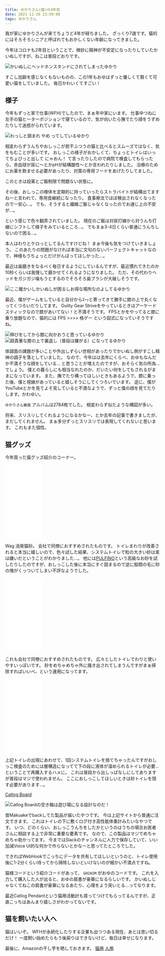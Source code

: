 ```yaml
---
title: ゆかりさん(猫)の4年目
date: 2021-11-26 23:59:00
tags: ゆかりさん
---
```


我が家にゆかりさんが来てちょうど4年が経ちました。
ざっくり7歳です。猫的にはそろそろシニアと呼ばれてもおかしくない年齢になってきました。

今年はコロナも2年目ということで、微妙に精神が不安定になったりしていたかいぬしですが、ねこは普段どおりです。

![かいぬしにヘッドホンスタンドにされてしまったゆかり](/images/2021-11-26-yukari-4th-year/yukari1.jpg)

すこし加齢を感じなくもないものの、この1年もおゆはずっと優しくて賢くて可愛い猫をしていました。
毎日かわいくてすごい！

## 様子

今年もずっと家で仕事(WFH)でしたので、まぁ年中家にいます。
仕事中つねに左手の猫ヒーターポジションで寝ているので、気が向いたら撫でたり顔をうずめたりして迷惑がられています。

![わっしと掴まれ やめ ってしているゆかり](/images/2021-11-26-yukari-4th-year/yukari2.jpg)


相変わらずうんちやおしっこが若干ふつうの猫と比べるとスムーズではなく、気をもむことが多いです。
おしっこの様子がおかしくて、ちょっとトイレはいってちょびっと出して にゃおん！ て言ったりしたので病院で検査してもらったら、赤血球が尿に〜とかpHが結構酸性〜とか言われたりしました。
治療のためにお薬を飲ませる必要があったり、対策の専用フードをあげたりしてました。

<!-- 
お薬2種類
アモキクリア 抗生剤 8日分
アドナ 止血剤 4日分

Royal Canin ユリナリー S/O エイジング7+ CLT 細切りチャンクイングレービー (ウェットなやつ)
-->

このときは投薬とご飯制限で問題ない状態に。

その後、おしっこの検体を定期的に持っていったらストラバイトが結構出てますねーと言われて、専用食継続になったり。
食事療法でほぼ検出されなくなったので一安心…。
でも、そうすると繊維ご飯じゃなくなったのでお通じ上の不安が…。

<!--
フェルミナ ペットライフ 尿路ケアS
ロイヤルカナンのユリナリー S/O エイジング7+ CLT
ヒルズの プリスクリプション・ダイエット キャットフード C/Dマルチケア フィッシュ
ヒルズ 猫用 尿ケア 【c/d】 マルチケア コンフォート チキン&野菜入りシチュー
-->

という感じで色々翻弄されていました。
現在のご飯は対尿打線から対うんち打線にシフトして様子をみているところ…。
でもまぁ3-4日くらい普通にうんちしないので困る…。

本人はわりとケロっとしてるんですけどね！
まぁ今後も気をつけていきましょう。
このあたりの問題がなければ本当に文句のないパーフェクトキャットなので、神様もうちょっとだけがんばってほしかった…。

最近は歯磨きをなるべく毎日するようにしているんですが、最近慣れてきたのか10秒くらいは我慢して磨かせてくれるようになりました。
ただ、その代わりヘッドをガジガジ噛もうとするのでそろそろ歯ブラシが大破しそうです。

![ここ暖かいしかいぬしが困るしお得な場所なのよしてるゆかり](/images/2021-11-26-yukari-4th-year/yukari3.jpg)


最近、僕がゲームをしていると自分からｽｰｯと寄ってきて勝手に膝の上で丸くなってくつろいだりしてます。
Guilty Gear Striveをやっているときはアーケードスティックなので膝があいてない！と不満そうです。
FPSとかをやってると膝に乗り放題なので、猫的には FPS >>>> 格ゲー という図式になっていそうですね。

![伸びをしてから膝に向かおうと思っているゆかり](/images/2021-11-26-yukari-4th-year/yukari4.jpg)
![超貴重な膝の上で裏返し（普段は嫌がる）になってるゆかり](/images/2021-11-26-yukari-4th-year/yukari5.jpg)


体調面の課題が多いことや外出しずらい世相があったりでかいぬし側がすこし精神の調子を落としていました。
なので、今年はは去年にくらべ、おゆもなんだか不満そうな顔をしている… と思うことが増えたのですが、おそらく気の所為…でしょう。
僕との暮らしにも相当なれたのか、だいたい何をしてもされるがままになっています。
また、撫でたり構ってほしいときもあるようで、膝に乗った後、僕と視線があっていると嬉しそうにしてくつろいでいます。
逆に、僕がYouTubeとかを見てよそ見していると不満なようで、ずっと僕の顔を見てたりします。かわゆい。

`ゆかりさん厳選` アルバムは2784枚でした。
相変わらず似たような構図が多い。

将来、スリスリしてくれるようになるかなー、とか去年の記事で書きましたが、まだしてくれません。
まぁ多分ずっとスリスリでは表現してくれないと思います。
これもまた個性。

## 猫グッズ

今年買った猫グッズ紹介のコーナー。

<iframe style="width:120px;height:240px;" marginwidth="0" marginheight="0" scrolling="no" frameborder="0" src="//rcm-fe.amazon-adsystem.com/e/cm?lt1=_blank&bc1=000000&IS2=1&bg1=FFFFFF&fc1=000000&lc1=0000FF&t=vvakame-22&language=ja_JP&o=9&p=8&l=as4&m=amazon&f=ifr&ref=as_ss_li_til&asins=B082JF5LD1&linkId=e4e189093fe4506c9f09f7abadc4f0e7"></iframe>

Wag 消臭猫砂。
会社で同僚におすすめされたものです。
トイレまわりが改善されると本当に嬉しいので、色々試した結果、システムトイレで粒の大きい砂は実は嫌いだということがわかりました…。
他には[PULFINO](https://oft-store.com/products/7106)という高級なお砂を試したりしたのですが、おしっこした後に本当にすぐ固まるので逆に股間の毛に砂の塊がくっついてしまい不評なようでした。


<iframe style="width:120px;height:240px;" marginwidth="0" marginheight="0" scrolling="no" frameborder="0" src="//rcm-fe.amazon-adsystem.com/e/cm?lt1=_blank&bc1=000000&IS2=1&bg1=FFFFFF&fc1=000000&lc1=0000FF&t=vvakame-22&language=ja_JP&o=9&p=8&l=as4&m=amazon&f=ifr&ref=as_ss_li_til&asins=B086LNHK3V&linkId=9a98653af32dc49aef25d11d79370e90"></iframe>

これも会社で同僚におすすめされたものです。
広々としたトイレでわりと使いやすいっぽいです。
砂をめちゃめちゃ外に掻き出されてしまうんですがまぁ掃除すればいいべ、という運用になってます。


<iframe style="width:120px;height:240px;" marginwidth="0" marginheight="0" scrolling="no" frameborder="0" src="//rcm-fe.amazon-adsystem.com/e/cm?lt1=_blank&bc1=000000&IS2=1&bg1=FFFFFF&fc1=000000&lc1=0000FF&t=vvakame-22&language=ja_JP&o=9&p=8&l=as4&m=amazon&f=ifr&ref=as_ss_li_til&asins=B07Q1NPQLD&linkId=387d8cad9b4836a7722e678e5470bcc6"></iframe>

上記トイレの出現にあわせて、1回システムトイレを捨てちゃったんですがおしっこ検査のためには層構造になってて下の段に液体が溜められるトイレが必要…ということで再購入するハメに。
これは普段から出しっぱなしにしてありますが普段はマジで使われません。
ここにおしっこしてほしいときは砂トイレを隠す必要があります…。


[Catlog Board](https://rabo.cat/board/)

![Catlog Boardの空き箱は遊び場になる設計なのだ！](/images/2021-11-26-yukari-4th-year/yukari6.jpg)

昔Makuakeでbackしてた製品が届いたやつです。
今は上記サイトから普通に注文できます。
これはトイレの下に敷くログ付き高性能体重計みたいなやつです。
いつ、どのくらい、おしっこうんちをしたかというのはうちの場合お医者さんに相談する上で非常に重要な要素です。
なので、この製品はマジでめちゃめちゃ助かってます。
今まではSlackのチャンネルに人力で保存していて、いい加減Voice UI的な何かで作らないとかなーと思ってたところでした。

できればWebHookでこっちにデータを共有してほしいというのと、トイレ使用後に1-2分くらい待ってから掃除しないといけないのが細かい不満点ですね。

猫様コードという紹介コードがあって、 `GH2ASM` がおゆのコードです。
これを入力して購入した人が出ると、おゆの肩書が豪華になるらしいです。
かいぬしじゃなくてねこの肩書が豪華になるあたり、心理をよう突いとる…ってなります。

最近Catlog Pendantという猫用活動計も買ってつけてもらってるんですが、正直こっちはあんまり嬉しさがわかってないです。


## 猫を飼いたい人へ

猫はいいぞ。
WFHが永続化したりする企業も出つつある現在、あとは思い切るだけ！
一度飼い始めたらもう後戻りはできないけど、毎日は幸せになります。

最後に、Amazonの干し芋を晒しておきます。
[猫用](http://amzn.asia/76VhMNY)
[人用](http://amzn.asia/3W0M7vX)
